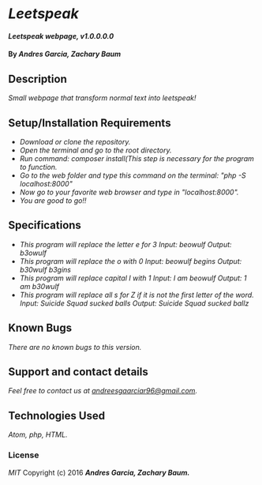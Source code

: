 # _Leetspeak_
#### _Leetspeak webpage, v1.0.0.0.0_
#### By _**Andres Garcia, Zachary Baum**_
## Description
_Small webpage that transform normal text into leetspeak!_
## Setup/Installation Requirements
* _Download or clone the repository._
* _Open the terminal and go to the root directory._
* _Run command: composer install(This step is necessary for the program to function._
* _Go to the web folder and type this command on the terminal: "php -S localhost:8000"_
* _Now go to your favorite web browser and type in "localhost:8000"._
* _You are good to go!!_
## Specifications
* _This program will replace the letter e for 3_
_Input: beowulf_
_Output: b3owulf_
* _This program will replace the o with 0_
_Input: beowulf begins_
_Output: b30wulf b3gins_
* _This program will replace capital I with 1_
_Input: I am beowulf_
_Output: 1 am b30wulf_
* _This program will replace all s for Z if it is not the first letter of the word._
_Input: Suicide Squad sucked balls_
_Output: Suicide Squad sucked ballz_
## Known Bugs
_There are no known bugs to this version._
## Support and contact details
_Feel free to contact us at andreesgaarciar96@gmail.com._
## Technologies Used
_Atom, php, HTML._
### License
*MIT*
Copyright (c) 2016 **_Andres Garcia, Zachary Baum._**
